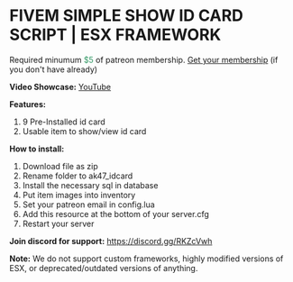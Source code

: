 <h1>FIVEM SIMPLE SHOW ID CARD SCRIPT | ESX FRAMEWORK</h1>
<p>Required minumum <span style="color: #339966;">$5</span> of patreon membership. <a href="https://patreon.com/menanak47" target="_blank">Get your membership</a> (if you don't have already)</p>
<p><strong>Video Showcase:</strong> <a href="https://youtu.be/WfR4oQKBEqQ" target="_blank">YouTube</a></p>
<p><strong>Features: </strong></p>
<ol>
<li>9 Pre-Installed id card</li>
<li>Usable item to show/view id card</li>
</ol>
<p><strong>How to install:</strong></p>
<ol>
<li>Download file as zip</li>
<li>Rename folder to ak47_idcard</li>
<li>Install the necessary sql in database</li>
<li>Put item images into inventory</li>
<li>Set your patreon email in config.lua</li>
<li>Add this resource at the bottom of your server.cfg</li>
<li>Restart your server</li>
</ol>
<p><strong>Join discord for support:</strong> <a href="https://discord.gg/RKZcVwh">https://discord.gg/RKZcVwh</a></p>
<p><strong>Note:</strong> We do not support custom frameworks, highly modified versions of ESX, or deprecated/outdated versions of anything.</p>
